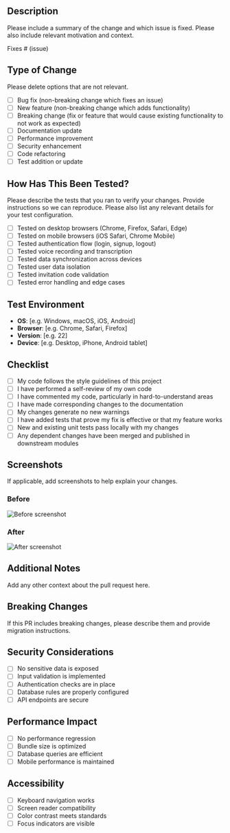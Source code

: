 ## Description

Please include a summary of the change and which issue is fixed. Please also include relevant motivation and context.

Fixes # (issue)

## Type of Change

Please delete options that are not relevant.

- [ ] Bug fix (non-breaking change which fixes an issue)
- [ ] New feature (non-breaking change which adds functionality)
- [ ] Breaking change (fix or feature that would cause existing functionality to not work as expected)
- [ ] Documentation update
- [ ] Performance improvement
- [ ] Security enhancement
- [ ] Code refactoring
- [ ] Test addition or update

## How Has This Been Tested?

Please describe the tests that you ran to verify your changes. Provide instructions so we can reproduce. Please also list any relevant details for your test configuration.

- [ ] Tested on desktop browsers (Chrome, Firefox, Safari, Edge)
- [ ] Tested on mobile browsers (iOS Safari, Chrome Mobile)
- [ ] Tested authentication flow (login, signup, logout)
- [ ] Tested voice recording and transcription
- [ ] Tested data synchronization across devices
- [ ] Tested user data isolation
- [ ] Tested invitation code validation
- [ ] Tested error handling and edge cases

## Test Environment

- **OS**: [e.g. Windows, macOS, iOS, Android]
- **Browser**: [e.g. Chrome, Safari, Firefox]
- **Version**: [e.g. 22]
- **Device**: [e.g. Desktop, iPhone, Android tablet]

## Checklist

- [ ] My code follows the style guidelines of this project
- [ ] I have performed a self-review of my own code
- [ ] I have commented my code, particularly in hard-to-understand areas
- [ ] I have made corresponding changes to the documentation
- [ ] My changes generate no new warnings
- [ ] I have added tests that prove my fix is effective or that my feature works
- [ ] New and existing unit tests pass locally with my changes
- [ ] Any dependent changes have been merged and published in downstream modules

## Screenshots

If applicable, add screenshots to help explain your changes.

### Before
![Before screenshot](url)

### After
![After screenshot](url)

## Additional Notes

Add any other context about the pull request here.

## Breaking Changes

If this PR includes breaking changes, please describe them and provide migration instructions.

## Security Considerations

- [ ] No sensitive data is exposed
- [ ] Input validation is implemented
- [ ] Authentication checks are in place
- [ ] Database rules are properly configured
- [ ] API endpoints are secure

## Performance Impact

- [ ] No performance regression
- [ ] Bundle size is optimized
- [ ] Database queries are efficient
- [ ] Mobile performance is maintained

## Accessibility

- [ ] Keyboard navigation works
- [ ] Screen reader compatibility
- [ ] Color contrast meets standards
- [ ] Focus indicators are visible 
